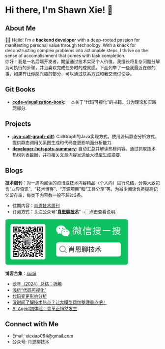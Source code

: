 # Hi there, I'm Shawn Xie! 👋

## About Me
👨‍💻 Hello! I'm a **backend developer** with a deep-rooted passion for manifesting personal value through technology. With a knack for deconstructing complex problems into actionable steps, I thrive on the sense of accomplishment that comes with task completion.    
你好！我是一名后端开发者，期望通过技术实现个人价值。我擅长将复杂问题分解为可执行的步骤，并且喜欢完成任务时的成就感。下面列举了一些我最近在做的事，如果有让你感兴趣的部分，可以通过联系方式和我交流讨论😁。

## Git Books
- **[code-visualization-book](https://xiexiao064.gitbook.io/code-visualization)**: 一本关于“代码可视化”的书籍，分为理论和实践两部分. 

## Projects
- **[java-call-graph-diff](https://github.com/Xiaoxie1994/java-call-graph-diff)**: CallGraph的Java实现方式。使用源码静态分析方式，提供静态调用关系图生成和代码变更影响面分析能力.
- **[developer-hotspots-summary](https://github.com/Xiaoxie1994/developer-hotspots-summary)**: 自动汇总并解读热榜内容。通过抓取技术热榜列表数据，并将相关文章内容发送给大模型生成摘要.

## Blogs
**技术周刊**：对一周内阅读的资讯或技术内容精品（个人向）进行总结，分类大致包含“业界资讯”、“技术博客”、“开源项目”和“工具分享”等。为减少阅读负担提高记忆留存率，每类下内容数一般不超过3条。
- 往期内容：[肖恩技术周刊](https://weekly.shawnxie.top/)
- 订阅方式：关注公众号“[**肖恩聊技术**](https://mp.weixin.qq.com/s/-7-J0KpzfCl5wX5Rum1ltw)” 👈🏻点击查看说明.

<img src="./picture/image.png" alt="公众号二维码" width="400">

**博客合集**：[suibi](https://github.com/Xiaoxie1994/suibi)
- [龙年（2024）总结：折腾](https://shawnxie.top/blogs/talk/2024-end.html)
- [浅析“代码可视化”](https://shawnxie.top/blogs/code-visualization/code-visualization-intro.html)
- [代码变更影响分析](https://shawnxie.top/blogs/code-visualization/cg-diff.html)
- [没时间了解技术热点？让大模型帮你整理重点吧！](https://shawnxie.top/blogs/ai/ai-hotspot.html)
- [AI Agent初体验：变革正悄然发生](https://shawnxie.top/blogs/ai/ai-agent.html)

## Connect with Me
- Email: [xiexiao064@gmail.com](mailto:xiexiao064@gmail.com)
- 公众号: 肖恩聊技术

<!-- ![Xiaoxie1994's GitHub stats](https://github-readme-stats.vercel.app/api?username=Xiaoxie1994&show_icons=true) -->
